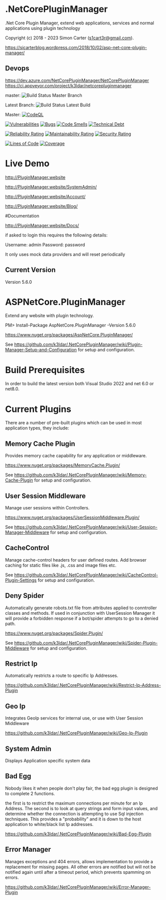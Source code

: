 # .NetCorePluginManager
.Net Core Plugin Manager, extend web applications, services and normal applications using plugin technology

Copyright (c) 2018 - 2023 Simon Carter (s1cart3r@gmail.com).

https://sicarterblog.wordpress.com/2018/10/02/asp-net-core-plugin-manager/

## Devops
https://dev.azure.com/NetCorePluginManager/NetCorePluginManager
https://ci.appveyor.com/project/k3ldar/netcorepluginmanager

master: ![Build Status Master Branch](https://ci.appveyor.com/api/projects/status/o2ievlf7vrs2rn0x/branch/master?svg=true)

Latest Branch: ![Build Status Latest Build](https://ci.appveyor.com/api/projects/status/o2ievlf7vrs2rn0x?svg=true)

Master: [![CodeQL](https://github.com/k3ldar/.NetCorePluginManager/actions/workflows/codeql-analysis.yml/badge.svg?branch=master)](https://github.com/k3ldar/.NetCorePluginManager/actions/workflows/codeql-analysis.yml)

[![Vulnerabilities](https://sonarcloud.io/api/project_badges/measure?project=k3ldar_.NetCorePluginManager&metric=vulnerabilities)](https://sonarcloud.io/summary/overall?id=k3ldar_.NetCorePluginManager) [![Bugs](https://sonarcloud.io/api/project_badges/measure?project=k3ldar_.NetCorePluginManager&metric=bugs)](https://sonarcloud.io/summary/overalloverall?id=k3ldar_.NetCorePluginManager) [![Code Smells](https://sonarcloud.io/api/project_badges/measure?project=k3ldar_.NetCorePluginManager&metric=code_smells)](https://sonarcloud.io/summary/overall?id=k3ldar_.NetCorePluginManager) [![Technical Debt](https://sonarcloud.io/api/project_badges/measure?project=k3ldar_.NetCorePluginManager&metric=sqale_index)](https://sonarcloud.io/summary/overall?id=k3ldar_.NetCorePluginManager)

[![Reliability Rating](https://sonarcloud.io/api/project_badges/measure?project=k3ldar_.NetCorePluginManager&metric=reliability_rating)](https://sonarcloud.io/summary/overall?id=k3ldar_.NetCorePluginManager) [![Maintainability Rating](https://sonarcloud.io/api/project_badges/measure?project=k3ldar_.NetCorePluginManager&metric=sqale_rating)](https://sonarcloud.io/summary/overall?id=k3ldar_.NetCorePluginManager) [![Security Rating](https://sonarcloud.io/api/project_badges/measure?project=k3ldar_.NetCorePluginManager&metric=security_rating)](https://sonarcloud.io/summary/overall?id=k3ldar_.NetCorePluginManager) 

[![Lines of Code](https://sonarcloud.io/api/project_badges/measure?project=k3ldar_.NetCorePluginManager&metric=ncloc)](https://sonarcloud.io/summary/new_code?id=k3ldar_.NetCorePluginManager) [![Coverage](https://sonarcloud.io/api/project_badges/measure?project=k3ldar_.NetCorePluginManager&metric=coverage)](https://sonarcloud.io/summary/new_code?id=k3ldar_.NetCorePluginManager)

# Live Demo
http://PluginManager.website

http://PluginManager.website/SystemAdmin/

http://PluginManager.website/Account/

http://PluginManager.website/Blog/

#Documentation

http://PluginManager.website/Docs/

if asked to login this requires the following details:

Username: admin
Password: password

It only uses mock data providers and will reset periodically

## Current Version
Version 5.6.0


# ASPNetCore.PluginManager
Extend any website with plugin technology.

PM> Install-Package AspNetCore.PluginManager -Version 5.6.0

https://www.nuget.org/packages/AspNetCore.PluginManager/

See https://github.com/k3ldar/.NetCorePluginManager/wiki/Plugin-Manager-Setup-and-Configuration for setup and configuration.

# Build Prerequisites
In order to build the latest version both Visual Studio 2022 and net 6.0 or net8.0.

# Current Plugins
There are a number of pre-built plugins which can be used in most application types, they include:

## Memory Cache Plugin
Provides memory cache capability for any application or middleware.

https://www.nuget.org/packages/MemoryCache.Plugin/

See https://github.com/k3ldar/.NetCorePluginManager/wiki/Memory-Cache-Plugin for setup and configuration.

## User Session Middleware
Manage user sessions within Controllers.

https://www.nuget.org/packages/UserSessionMiddleware.Plugin/

See https://github.com/k3ldar/.NetCorePluginManager/wiki/User-Session-Manager-Middleware for setup and configuration.

## CacheControl
Manage cache-control headers for user defined routes.  Add browser caching for static files like .js, .css and image files etc.

See https://github.com/k3ldar/.NetCorePluginManager/wiki/CacheControl-Plugin-Settings for setup and configuration.

## Deny Spider
Automatically generate robots.txt file from attributes applied to conntroller classes and methods.  If used in conjunction with UserSession Manager it will provide a forbidden response if a bot/spider attempts to go to a denied path.

https://www.nuget.org/packages/Spider.Plugin/

See https://github.com/k3ldar/.NetCorePluginManager/wiki/Spider-Plugin-Middleware for setup and configuration.

## Restrict Ip
Automatically restricts a route to specific Ip Addresses.

https://github.com/k3ldar/.NetCorePluginManager/wiki/Restrict-Ip-Address-Plugin

## Geo Ip
Integrates GeoIp services for internal use, or use with User Session Middleware

https://github.com/k3ldar/.NetCorePluginManager/wiki/Geo-Ip-Plugin

## System Admin
Displays Application specific system data

## Bad Egg
Nobody likes it when people don't play fair, the bad egg plugin is designed to complete 2 functions.

the first is to restrict the maximum connections per minute for an Ip Address.
The second is to look at query strings and form input values, and determine whether the connection is attempting to use Sql injection techniques.  This provides a "probability" and it is down to the host application to white/black list Ip addresses.

https://github.com/k3ldar/.NetCorePluginManager/wiki/Bad-Egg-Plugin

## Error Manager
Manages exceptions and 404 errors, allows implementation to provide a replacement for missing pages.  All other errors are notified but will not be notified again until after a timeout period, which prevents spamming on errors.

https://github.com/k3ldar/.NetCorePluginManager/wiki/Error-Manager-Plugin

